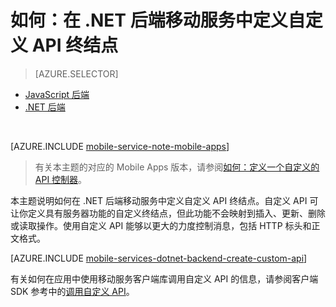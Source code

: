 <properties
	pageTitle="如何在 .NET 后端移动服务中定义自定义 API | Azure 移动服务"
	description="了解如何在 .NET 后端移动服务中定义自定义 API 终结点"
	services="mobile-services"
	documentationCenter=""
	authors="ggailey777"
	manager="erikre"
	editor=""/>

<tags 
	ms.service="mobile-services"
	ms.date="03/06/2016"
	wacn.date="04/18/2016"/>


# 如何：在 .NET 后端移动服务中定义自定义 API 终结点
> [AZURE.SELECTOR]
- [JavaScript 后端](/documentation/articles/mobile-services-javascript-backend-define-custom-api)
- [.NET 后端](/documentation/articles/mobile-services-dotnet-backend-define-custom-api)

&nbsp;

[AZURE.INCLUDE [mobile-service-note-mobile-apps](../includes/mobile-services-note-mobile-apps.md)]
> 有关本主题的对应的 Mobile Apps 版本，请参阅[如何：定义一个自定义的 API 控制器](/documentation/articles/app-service-mobile-dotnet-backend-how-to-use-server-sdk/#how-to-define-a-custom-api-controller)。

本主题说明如何在 .NET 后端移动服务中定义自定义 API 终结点。自定义 API 可让你定义具有服务器功能的自定义终结点，但此功能不会映射到插入、更新、删除或读取操作。使用自定义 API 能够以更大的力度控制消息，包括 HTTP 标头和正文格式。

[AZURE.INCLUDE [mobile-services-dotnet-backend-create-custom-api](../includes/mobile-services-dotnet-backend-create-custom-api.md)]

有关如何在应用中使用移动服务客户端库调用自定义 API 的信息，请参阅客户端 SDK 参考中的[调用自定义 API](/documentation/articles/mobile-services-windows-dotnet-how-to-use-client-library/#custom-api)。


<!-- Anchors. -->

<!-- Images. -->

<!-- URLs. -->

<!---HONumber=Mooncake_0118_2016-->